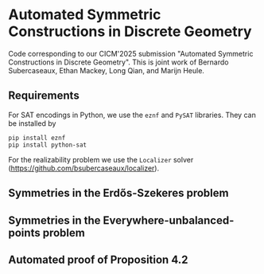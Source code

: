 # Automated Symmetric Constructions in Discrete Geometry
Code corresponding to our CICM'2025 submission "Automated Symmetric Constructions in Discrete Geometry".
This is joint work of Bernardo Subercaseaux, Ethan Mackey, Long Qian, and Marijn Heule.

## Requirements

For SAT encodings in Python, we use the `eznf` and `PySAT` libraries. They can be installed by
```
pip install eznf
pip install python-sat
```

For the realizability problem we use the `Localizer` solver (https://github.com/bsubercaseaux/localizer).


## Symmetries in the Erdős-Szekeres problem

## Symmetries in the Everywhere-unbalanced-points problem

## Automated proof of Proposition 4.2
